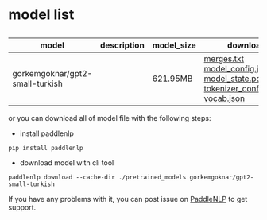 #  model list

##  

| model  | description | model_size  | download         |
| --- | --- | --- | --- |
|gorkemgoknar/gpt2-small-turkish|  | 621.95MB | [merges.txt](https://bj.bcebos.com/paddlenlp/models/community/gorkemgoknar/gpt2-small-turkish/merges.txt)<br>[model_config.json](https://bj.bcebos.com/paddlenlp/models/community/gorkemgoknar/gpt2-small-turkish/model_config.json)<br>[model_state.pdparams](https://bj.bcebos.com/paddlenlp/models/community/gorkemgoknar/gpt2-small-turkish/model_state.pdparams)<br>[tokenizer_config.json](https://bj.bcebos.com/paddlenlp/models/community/gorkemgoknar/gpt2-small-turkish/tokenizer_config.json)<br>[vocab.json](https://bj.bcebos.com/paddlenlp/models/community/gorkemgoknar/gpt2-small-turkish/vocab.json) |

or you can download all of model file with the following steps:

* install paddlenlp

```shell
pip install paddlenlp
```

* download model with cli tool

```shell
paddlenlp download --cache-dir ./pretrained_models gorkemgoknar/gpt2-small-turkish
```

If you have any problems with it, you can post issue on [PaddleNLP](https://github.com/PaddlePaddle/PaddleNLP) to get support.
